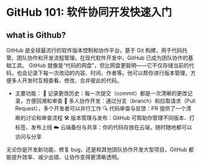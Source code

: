 # GitHub 101: 软件协同开发快速入门

## what is Github?
GitHub 是全球最流行的软件版本控制和协作平台，基于 Git 构建，用于代码托管、团队协作和开发流程管理。在现代软件开发中，GitHub 已成为团队协作的基础工具。
GitHub 就像是“代码的网盘”，但比网盘更聪明——它不仅存储当前的代码，也会记录下每一次改动的内容、时间、作者等。他可以帮你进行版本管理，方便多人开发时互相查看、修改、合并彼此的代码。
- 主要功能：
🧠 记录更改历史：每一次提交（commit）都是一次清晰的更改记录，方便回溯和审查
🌿 多人协作开发：通过分支（branch）和拉取请求（Pull Request），多个开发者可以并行工作
🔍 代码审查与反馈：PR 提供了一个清晰的讨论和审查流程
🛠️ 版本管理与发布：GitHub 可帮助你管理不同版本、打标签、发布上线
☁️ 云端备份与共享：你的代码存放在云端，随时随地都可以访问与分享

无论你是开发新功能、修复 bug，还是和其他团队协作开发大型项目，GitHub 都能提升效率、减少出错、让协作变得更清晰透明。

